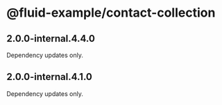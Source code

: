 # @fluid-example/contact-collection

## 2.0.0-internal.4.4.0

Dependency updates only.

## 2.0.0-internal.4.1.0

Dependency updates only.
